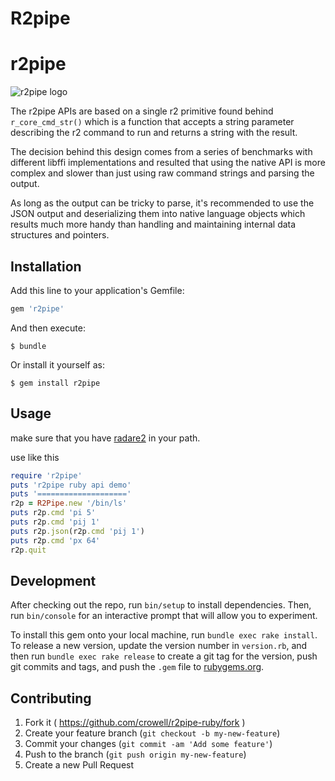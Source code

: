 # R2pipe

r2pipe
======

![r2pipe logo](http://lolcathost.org/b/r2pipe.png)

The r2pipe APIs are based on a single r2 primitive found behind `r_core_cmd_str()`
which is a function that accepts a string parameter describing the r2 command to
run and returns a string with the result.

The decision behind this design comes from a series of benchmarks with different
libffi implementations and resulted that using the native API is more complex and
slower than just using raw command strings and parsing the output.

As long as the output can be tricky to parse, it's recommended to use the JSON
output and deserializing them into native language objects which results much more
handy than handling and maintaining internal data structures and pointers.

## Installation

Add this line to your application's Gemfile:

```ruby
gem 'r2pipe'
```

And then execute:

    $ bundle

Or install it yourself as:

    $ gem install r2pipe

## Usage

make sure that you have [radare2](https://github.com/radare/radare2) in your path.

use like this

```ruby
require 'r2pipe'
puts 'r2pipe ruby api demo'
puts '===================='
r2p = R2Pipe.new '/bin/ls'
puts r2p.cmd 'pi 5'
puts r2p.cmd 'pij 1'
puts r2p.json(r2p.cmd 'pij 1')
puts r2p.cmd 'px 64'
r2p.quit
```

## Development

After checking out the repo, run `bin/setup` to install dependencies. Then, run `bin/console` for an interactive prompt that will allow you to experiment.

To install this gem onto your local machine, run `bundle exec rake install`. To release a new version, update the version number in `version.rb`, and then run `bundle exec rake release` to create a git tag for the version, push git commits and tags, and push the `.gem` file to [rubygems.org](https://rubygems.org).

## Contributing

1. Fork it ( https://github.com/crowell/r2pipe-ruby/fork )
2. Create your feature branch (`git checkout -b my-new-feature`)
3. Commit your changes (`git commit -am 'Add some feature'`)
4. Push to the branch (`git push origin my-new-feature`)
5. Create a new Pull Request
